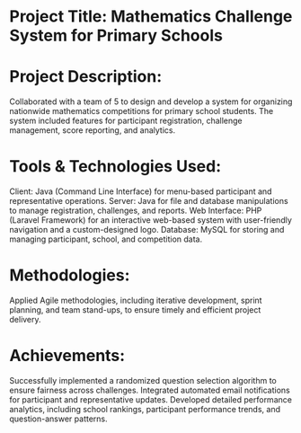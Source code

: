 # Project Title: Mathematics Challenge System for Primary Schools
# Project Description: 
Collaborated with a team of 5 to design and develop a system for organizing nationwide mathematics competitions for primary school students. The system included features for participant registration, challenge management, score reporting, and analytics.
# Tools & Technologies Used:
Client: Java (Command Line Interface) for menu-based participant and representative operations.
Server: Java for file and database manipulations to manage registration, challenges, and reports.
Web Interface: PHP (Laravel Framework) for an interactive web-based system with user-friendly navigation and a custom-designed logo.
Database: MySQL for storing and managing participant, school, and competition data.
# Methodologies: 
Applied Agile methodologies, including iterative development, sprint planning, and team stand-ups, to ensure timely and efficient project delivery.
# Achievements:
Successfully implemented a randomized question selection algorithm to ensure fairness across challenges.
Integrated automated email notifications for participant and representative updates.
Developed detailed performance analytics, including school rankings, participant performance trends, and question-answer patterns.
